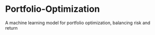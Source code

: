 # Portfolio-Optimization
A machine learning model for portfolio optimization, balancing risk and return
